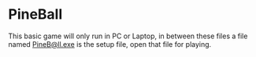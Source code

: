 # PineBall
This basic game will only run in PC or Laptop, in between these files a file named PineB@ll.exe is the setup file, open that file for playing.
